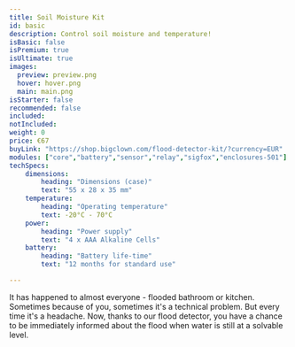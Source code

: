 ```yaml
---
title: Soil Moisture Kit
id: basic
description: Control soil moisture and temperature!
isBasic: false
isPremium: true
isUltimate: true
images:
  preview: preview.png
  hover: hover.png
  main: main.png
isStarter: false
recommended: false
included:
notIncluded:
weight: 0
price: €67
buyLink: "https://shop.bigclown.com/flood-detector-kit/?currency=EUR"
modules: ["core","battery","sensor","relay","sigfox","enclosures-501"]
techSpecs:
    dimensions:
        heading: "Dimensions (case)"
        text: "55 x 28 x 35 mm"
    temperature:
        heading: "Operating temperature"
        text: -20°C - 70°C
    power:
        heading: "Power supply"
        text: "4 x AAA Alkaline Cells"
    battery:
        heading: "Battery life-time"
        text: "12 months for standard use"

---
```


It has happened to almost everyone - flooded bathroom or kitchen. Sometimes because of you, sometimes it's a technical problem. But every time it's a headache. Now, thanks to our flood detector, you have a chance to be immediately informed about the flood when water is still at a solvable level.
